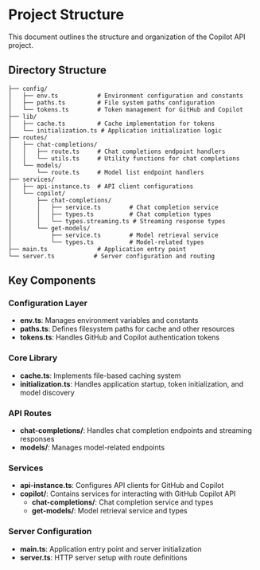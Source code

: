 # Project Structure

This document outlines the structure and organization of the Copilot API project.

## Directory Structure

```
├── config/
│   ├── env.ts           # Environment configuration and constants
│   ├── paths.ts         # File system paths configuration
│   └── tokens.ts        # Token management for GitHub and Copilot
├── lib/
│   ├── cache.ts         # Cache implementation for tokens
│   └── initialization.ts # Application initialization logic
├── routes/
│   ├── chat-completions/
│   │   ├── route.ts     # Chat completions endpoint handlers
│   │   └── utils.ts     # Utility functions for chat completions
│   └── models/
│       └── route.ts     # Model list endpoint handlers
├── services/
│   ├── api-instance.ts  # API client configurations
│   └── copilot/
│       ├── chat-completions/
│       │   ├── service.ts        # Chat completion service
│       │   ├── types.ts          # Chat completion types
│       │   └── types.streaming.ts # Streaming response types
│       └── get-models/
│           ├── service.ts        # Model retrieval service
│           └── types.ts          # Model-related types
├── main.ts              # Application entry point
└── server.ts           # Server configuration and routing
```

## Key Components

### Configuration Layer

- **env.ts**: Manages environment variables and constants
- **paths.ts**: Defines filesystem paths for cache and other resources
- **tokens.ts**: Handles GitHub and Copilot authentication tokens

### Core Library

- **cache.ts**: Implements file-based caching system
- **initialization.ts**: Handles application startup, token initialization, and model discovery

### API Routes

- **chat-completions/**: Handles chat completion endpoints and streaming responses
- **models/**: Manages model-related endpoints

### Services

- **api-instance.ts**: Configures API clients for GitHub and Copilot
- **copilot/**: Contains services for interacting with GitHub Copilot API
  - **chat-completions/**: Chat completion service and types
  - **get-models/**: Model retrieval service and types

### Server Configuration

- **main.ts**: Application entry point and server initialization
- **server.ts**: HTTP server setup with route definitions

